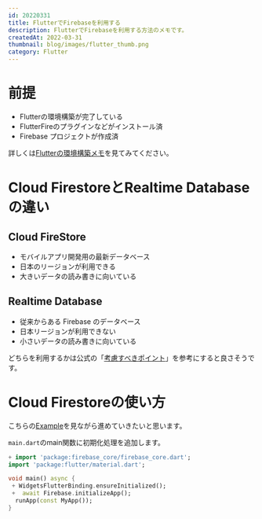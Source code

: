 ```yaml
---
id: 20220331
title: FlutterでFirebaseを利用する
description: FlutterでFirebaseを利用する方法のメモです。
createdAt: 2022-03-31
thumbnail: blog/images/flutter_thumb.png
category: Flutter
---
```



# 前提
- Flutterの環境構築が完了している
- FlutterFireのプラグインなどがインストール済
- Firebase プロジェクトが作成済

詳しくは[Flutterの環境構築メモ](https://satofaction.net/blog/20220328)を見てみてください。

# Cloud FirestoreとRealtime Databaseの違い
## Cloud FireStore
- モバイルアプリ開発用の最新データベース
- 日本のリージョンが利用できる
- 大きいデータの読み書きに向いている

## Realtime Database
- 従来からある Firebase のデータベース
- 日本リージョンが利用できない
- 小さいデータの読み書きに向いている

どちらを利用するかは公式の「[考慮すべきポイント](https://firebase.google.com/docs/database/rtdb-vs-firestore?hl=ja#key_considerations)」を参考にすると良さそうです。


# Cloud Firestoreの使い方




こちらの[Example](https://pub.dev/packages/cloud_firestore/example)を見ながら進めていきたいと思います。


`main.dart`のmain関数に初期化処理を追加します。

```dart
+ import 'package:firebase_core/firebase_core.dart';
import 'package:flutter/material.dart';

void main() async {
 + WidgetsFlutterBinding.ensureInitialized();
 +  await Firebase.initializeApp();
  runApp(const MyApp());
}
```
